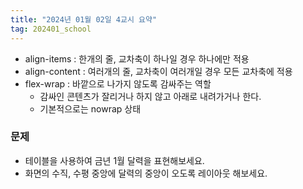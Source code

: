 ```yaml
---
title: "2024년 01월 02일 4교시 요약"
tag: 202401_school
---
```


- align-items : 한개의 줄, 교차축이 하나일 경우 하나에만 적용
- align-content : 여러개의 줄, 교차축이 여러개일 경우 모든 교차축에 적용
- flex-wrap : 바깥으로 나가지 않도록 감싸주는 역할
  - 감싸인 콘텐츠가 잘리거나 하지 않고 아래로 내려가거나 한다.
  - 기본적으로는 nowrap 상태


### 문제

- 테이블을 사용하여 금년 1월 달력을 표현해보세요.
- 화면의 수직, 수평 중앙에 달력의 중앙이 오도록 레이아웃 해보세요.
